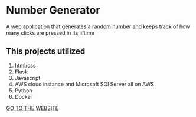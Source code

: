 # Number Generator
 A web application that generates a random number and keeps track of how many clicks are pressed in its liftime

## This projects utilized
1. html/css
2. Flask
3. Javascript
4. AWS cloud instance and Microsoft SQl Server all on AWS
5. Python
6. Docker

[GO TO THE WEBSITE](3.83.105.254)